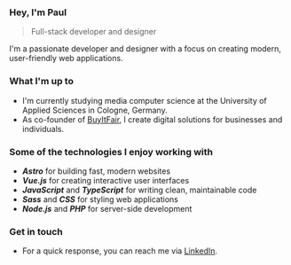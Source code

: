 ### Hey, I'm Paul

> Full-stack developer and designer

I'm a passionate developer and designer with a focus on creating modern, user-friendly web applications.

### What I'm up to

- I'm currently studying media computer science at the University of Applied Sciences in Cologne, Germany.
- As co-founder of [BuyItFair](https://www.buyitfair.de), I create digital solutions for businesses and individuals.

### Some of the technologies I enjoy working with

- **_Astro_** for building fast, modern websites
- **_Vue.js_** for creating interactive user interfaces
- **_JavaScript_** and **_TypeScript_** for writing clean, maintainable code
- **_Sass_** and **_CSS_** for styling web applications
- **_Node.js_** and **_PHP_** for server-side development

### Get in touch

- For a quick response, you can reach me via [LinkedIn](https://www.linkedin.com/in/visualsofpaul/).
